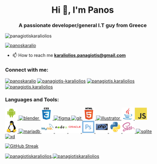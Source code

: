 
<h1 align="center">Hi 👋, I'm Panos</h1>
<h3 align="center">A passionate developer/general I.T guy from Greece</h3>

<p align="left"> <img src="https://komarev.com/ghpvc/?username=panagiotiskaraliolios&label=Profile%20views&color=0e75b6&style=flat" alt="panagiotiskaraliolios" /> </p>

<p align="left"> <a href="https://twitter.com/panoskaralio" target="blank"><img src="https://img.shields.io/twitter/follow/panoskaralio?logo=twitter&style=for-the-badge" alt="panoskaralio" /></a> </p>

- 📫 How to reach me **karaliolios.panagiotis@gmail.com**

<h3 align="left">Connect with me:</h3>
<p align="left">
<a href="https://twitter.com/panoskaralio" target="blank">
  <img align="center" src="https://raw.githubusercontent.com/rahuldkjain/github-profile-readme-generator/master/src/images/icons/Social/twitter.svg" alt="panoskaralio" height="30" width="40" /></a>
<a href="https://linkedin.com/in/panagiotis-karaliolios" target="blank">
  <img align="center" src="https://raw.githubusercontent.com/rahuldkjain/github-profile-readme-generator/master/src/images/icons/Social/linked-in-alt.svg" alt="panagiotis-karaliolios" height="30" width="40" /></a>
<a href="https://fb.com/panagiotis.karaliolios" target="blank">
  <img align="center" src="https://raw.githubusercontent.com/rahuldkjain/github-profile-readme-generator/master/src/images/icons/Social/facebook.svg" alt="panagiotis.karaliolios" height="30" width="40" /></a>
<a href="https://instagram.com/panagiotis.karaliolios" target="blank">
  <img align="center" src="https://raw.githubusercontent.com/rahuldkjain/github-profile-readme-generator/master/src/images/icons/Social/instagram.svg" alt="panagiotis.karaliolios" height="30" width="40" /></a>
</p>

<h3 align="left">Languages and Tools:</h3>
<p align="left"> <a href="https://developer.android.com" target="_blank"> <img src="https://raw.githubusercontent.com/devicons/devicon/master/icons/android/android-original-wordmark.svg" alt="android" width="40" height="40"/> </a> <a href="https://www.blender.org/" target="_blank"> <img src="https://download.blender.org/branding/community/blender_community_badge_white.svg" alt="blender" width="40" height="40"/> </a> <a href="https://www.w3schools.com/css/" target="_blank"> <img src="https://raw.githubusercontent.com/devicons/devicon/master/icons/css3/css3-original-wordmark.svg" alt="css3" width="40" height="40"/> </a> <a href="https://www.figma.com/" target="_blank"> <img src="https://www.vectorlogo.zone/logos/figma/figma-icon.svg" alt="figma" width="40" height="40"/> </a> <a href="https://git-scm.com/" target="_blank"> <img src="https://www.vectorlogo.zone/logos/git-scm/git-scm-icon.svg" alt="git" width="40" height="40"/> </a> <a href="https://www.w3.org/html/" target="_blank"> <img src="https://raw.githubusercontent.com/devicons/devicon/master/icons/html5/html5-original-wordmark.svg" alt="html5" width="40" height="40"/> </a> <a href="https://www.adobe.com/in/products/illustrator.html" target="_blank"> <img src="https://www.vectorlogo.zone/logos/adobe_illustrator/adobe_illustrator-icon.svg" alt="illustrator" width="40" height="40"/> </a> <a href="https://www.java.com" target="_blank"> <img src="https://raw.githubusercontent.com/devicons/devicon/master/icons/java/java-original.svg" alt="java" width="40" height="40"/> </a> <a href="https://developer.mozilla.org/en-US/docs/Web/JavaScript" target="_blank"> <img src="https://raw.githubusercontent.com/devicons/devicon/master/icons/javascript/javascript-original.svg" alt="javascript" width="40" height="40"/> </a> <a href="https://www.linux.org/" target="_blank"> <img src="https://raw.githubusercontent.com/devicons/devicon/master/icons/linux/linux-original.svg" alt="linux" width="40" height="40"/> </a> <a href="https://mariadb.org/" target="_blank"> <img src="https://www.vectorlogo.zone/logos/mariadb/mariadb-icon.svg" alt="mariadb" width="40" height="40"/> </a> <a href="https://www.mysql.com/" target="_blank"> <img src="https://raw.githubusercontent.com/devicons/devicon/master/icons/mysql/mysql-original-wordmark.svg" alt="mysql" width="40" height="40"/> </a> <a href="https://nodejs.org" target="_blank"> <img src="https://raw.githubusercontent.com/devicons/devicon/master/icons/nodejs/nodejs-original-wordmark.svg" alt="nodejs" width="40" height="40"/> </a> <a href="https://www.oracle.com/" target="_blank"> <img src="https://raw.githubusercontent.com/devicons/devicon/master/icons/oracle/oracle-original.svg" alt="oracle" width="40" height="40"/> </a> <a href="https://www.photoshop.com/en" target="_blank"> <img src="https://raw.githubusercontent.com/devicons/devicon/master/icons/photoshop/photoshop-line.svg" alt="photoshop" width="40" height="40"/> </a> <a href="https://www.php.net" target="_blank"> <img src="https://raw.githubusercontent.com/devicons/devicon/master/icons/php/php-original.svg" alt="php" width="40" height="40"/> </a> <a href="https://www.python.org" target="_blank"> <img src="https://raw.githubusercontent.com/devicons/devicon/master/icons/python/python-original.svg" alt="python" width="40" height="40"/> </a> <a href="https://sass-lang.com" target="_blank"> <img src="https://raw.githubusercontent.com/devicons/devicon/master/icons/sass/sass-original.svg" alt="sass" width="40" height="40"/> </a> <a href="https://www.sqlite.org/" target="_blank"> <img src="https://www.vectorlogo.zone/logos/sqlite/sqlite-icon.svg" alt="sqlite" width="40" height="40"/> </a> <a href="https://www.adobe.com/products/xd.html" target="_blank"> <img src="https://cdn.worldvectorlogo.com/logos/adobe-xd.svg" alt="xd" width="40" height="40"/> </a> </p>



[![GitHub Streak](https://github-readme-streak-stats.herokuapp.com?user=PanagiotisKaraliolios&theme=cobalt&hide_border=true&background=0D1117&stroke=52F8EB&ring=52F8EB&currStreakNum=E4E4E4&sideNums=52F8EB&fire=52F8EB&currStreakLabel=E4E4E4&sideLabels=E4E4E4&dates=52F8EB&border=DD2727)](https://git.io/streak-stats)
<!--
**PanagiotisKaraliolios/PanagiotisKaraliolios** is a ✨ _special_ ✨ repository because its `README.md` (this file) appears on your GitHub profile.

Here are some ideas to get you started:

- 🔭 I’m currently working on ...
- 🌱 I’m currently learning ...
- 👯 I’m looking to collaborate on ...
- 🤔 I’m looking for help with ...
- 💬 Ask me about ...
- 📫 How to reach me: ...
- 😄 Pronouns: ...
- ⚡ Fun fact: ...
-->


<!--
[![Anurag's GitHub stats](https://github-readme-stats.vercel.app/api?username=PanagiotisKaraliolios&count_private=true&show_icons=true&theme=tokyonight&include_all_commits=true&count_private=true&show_owner=true)](https://github.com/PanagiotisKaraliolios/github-readme-stats)

[![Top Langs](https://github-readme-stats.vercel.app/api/top-langs/?username=PanagiotisKaraliolios&theme=tokyonight&layout=compact)](https://github.com/PanagiotisKaraliolios/github-readme-stats)
-->

<a href="https://github.com/PanagiotisKaraliolios">
  <img align="center" src="https://github-readme-stats.vercel.app/api?username=PanagiotisKaraliolios&title_color=52F9EB&text_color=e4e4e4&icon_color=42DBCA&bg_color=0,530890,dd4b69&count_private=true&show_icons=true&include_all_commits=true&count_private=true&hide_border=true" alt="panagiotiskaraliolios"/>
</a>
<a href="https://github.com/PanagiotisKaraliolios">
  <img align="center" src="https://github-readme-stats.vercel.app/api/top-langs/?username=PanagiotisKaraliolios&title_color=52F9EB&text_color=e4e4e4&bg_color=0,dd4b69,530890&layout=compact&hide_border=true" alt="panagiotiskaraliolios"/>
</a>
